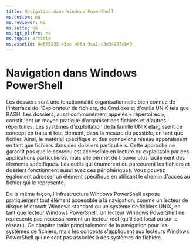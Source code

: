 ```yaml
---
title: Navigation dans Windows PowerShell
ms.custom: na
ms.reviewer: na
ms.suite: na
ms.tgt_pltfrm: na
ms.topic: article
ms.assetid: 846f5233-43be-496a-9ca1-e3e34207cb49
---
```

# Navigation dans Windows PowerShell
Les dossiers sont une fonctionnalité organisationnelle bien connue de l'interface de l'Explorateur de fichiers, de Cmd.exe et d'outils UNIX tels que BASH. Les dossiers, aussi communément appelés « répertoires », constituent un moyen pratique d'organiser des fichiers et d'autres répertoires. Les systèmes d’exploitation de la famille UNIX élargissent ce concept en traitant tout élément, dans la mesure du possible, en tant que fichier. Ainsi, le matériel spécifique et des connexions réseau apparaissent en tant que fichiers dans des dossiers particuliers. Cette approche ne garantit pas que le contenu est accessible en lecture ou exploitable par des applications particulières, mais elle permet de trouver plus facilement des éléments spécifiques. Les outils qui énumèrent ou parcourent les fichiers et dossiers fonctionnent aussi avec ces périphériques. Vous pouvez également adresser un élément spécifique en utilisant le chemin d'accès au fichier qui le représente.

De la même façon, l'infrastructure Windows PowerShell expose pratiquement tout élément accessible à la navigation, comme un lecteur de disque Microsoft Windows standard ou un système de fichiers UNIX, en tant que lecteur Windows PowerShell. Un lecteur Windows PowerShell ne représente pas nécessairement un lecteur réel (qu'il soit local ou sur le réseau). Ce chapitre traite principalement de la navigation pour les systèmes de fichiers, mais les concepts s'appliquent aux lecteurs Windows PowerShell qui ne sont pas associés à des systèmes de fichiers.



<!--HONumber=Apr16_HO1-->



